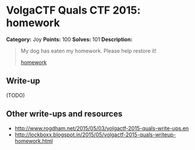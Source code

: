# VolgaCTF Quals CTF 2015: homework

**Category:** Joy
**Points:** 100
**Solves:** 101
**Description:**

> My dog has eaten my homework. Please help restore it!
> 
> [homework](http://files.2015.volgactf.ru/homework/homework.jpg)

## Write-up

(TODO)

## Other write-ups and resources

* <http://www.rogdham.net/2015/05/03/volgactf-2015-quals-write-ups.en>
* <http://lockboxx.blogspot.in/2015/05/volgactf-2015-quals-writeup-homework.html>
